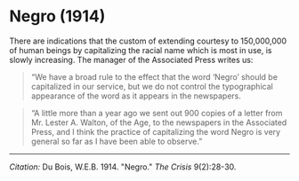 # Negro (1914)

There are indications that the custom of extending courtesy to 150,000,000 of human beings by capitalizing the racial name which is most in use, is slowly increasing. The manager of the  Associated Press writes us:

> “We have a broad rule to the effect that the word ‘Negro’ should be capitalized in our service, but we do not control the typographical appearance of the word as it appears in the newspapers.

> “A little more than a year ago we sent out 900 copies of a letter from Mr. Lester A. Walton, of the Age, to the newspapers in the Associated Press, and I think the practice of capitalizing the word Negro is very general so far as I have been able to observe.”

______________
*Citation:* Du Bois, W.E.B. 1914. "Negro." *The Crisis* 9(2):28-30.
